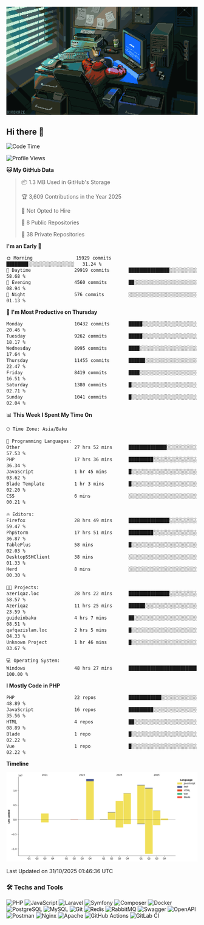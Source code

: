 <!--WALLPAPER-->
<p align='center'>
  <img src='assets/wallpapers/5.gif' alt='Banner'>
</p>
<!--/WALLPAPER-->

## Hi there 👋

<!--START_SECTION:waka-->
![Code Time](http://img.shields.io/badge/Code%20Time-590%20hrs%2057%20mins-blue)

![Profile Views](http://img.shields.io/badge/Profile%20Views-0-blue)

**🐱 My GitHub Data** 

> 📦 1.3 MB Used in GitHub's Storage 
 > 
> 🏆 3,609 Contributions in the Year 2025
 > 
> 🚫 Not Opted to Hire
 > 
> 📜 8 Public Repositories 
 > 
> 🔑 38 Private Repositories 
 > 
**I'm an Early 🐤** 

```text
🌞 Morning                15929 commits       ████████░░░░░░░░░░░░░░░░░   31.24 % 
🌆 Daytime                29919 commits       ███████████████░░░░░░░░░░   58.68 % 
🌃 Evening                4560 commits        ██░░░░░░░░░░░░░░░░░░░░░░░   08.94 % 
🌙 Night                  576 commits         ░░░░░░░░░░░░░░░░░░░░░░░░░   01.13 % 
```
📅 **I'm Most Productive on Thursday** 

```text
Monday                   10432 commits       █████░░░░░░░░░░░░░░░░░░░░   20.46 % 
Tuesday                  9262 commits        █████░░░░░░░░░░░░░░░░░░░░   18.17 % 
Wednesday                8995 commits        ████░░░░░░░░░░░░░░░░░░░░░   17.64 % 
Thursday                 11455 commits       ██████░░░░░░░░░░░░░░░░░░░   22.47 % 
Friday                   8419 commits        ████░░░░░░░░░░░░░░░░░░░░░   16.51 % 
Saturday                 1380 commits        █░░░░░░░░░░░░░░░░░░░░░░░░   02.71 % 
Sunday                   1041 commits        █░░░░░░░░░░░░░░░░░░░░░░░░   02.04 % 
```


📊 **This Week I Spent My Time On** 

```text
🕑︎ Time Zone: Asia/Baku

💬 Programming Languages: 
Other                    27 hrs 52 mins      ██████████████░░░░░░░░░░░   57.53 % 
PHP                      17 hrs 36 mins      █████████░░░░░░░░░░░░░░░░   36.34 % 
JavaScript               1 hr 45 mins        █░░░░░░░░░░░░░░░░░░░░░░░░   03.62 % 
Blade Template           1 hr 3 mins         █░░░░░░░░░░░░░░░░░░░░░░░░   02.20 % 
CSS                      6 mins              ░░░░░░░░░░░░░░░░░░░░░░░░░   00.21 % 

🔥 Editors: 
Firefox                  28 hrs 49 mins      ███████████████░░░░░░░░░░   59.47 % 
PhpStorm                 17 hrs 51 mins      █████████░░░░░░░░░░░░░░░░   36.87 % 
TablePlus                58 mins             █░░░░░░░░░░░░░░░░░░░░░░░░   02.03 % 
DesktopSSHClient         38 mins             ░░░░░░░░░░░░░░░░░░░░░░░░░   01.33 % 
Herd                     8 mins              ░░░░░░░░░░░░░░░░░░░░░░░░░   00.30 % 

🐱‍💻 Projects: 
azeriqaz.loc             28 hrs 22 mins      ███████████████░░░░░░░░░░   58.57 % 
Azeriqaz                 11 hrs 25 mins      ██████░░░░░░░░░░░░░░░░░░░   23.59 % 
guideinbaku              4 hrs 7 mins        ██░░░░░░░░░░░░░░░░░░░░░░░   08.51 % 
qafqazislam.loc          2 hrs 5 mins        █░░░░░░░░░░░░░░░░░░░░░░░░   04.33 % 
Unknown Project          1 hr 46 mins        █░░░░░░░░░░░░░░░░░░░░░░░░   03.67 % 

💻 Operating System: 
Windows                  48 hrs 27 mins      █████████████████████████   100.00 % 
```

**I Mostly Code in PHP** 

```text
PHP                      22 repos            ████████████░░░░░░░░░░░░░   48.89 % 
JavaScript               16 repos            █████████░░░░░░░░░░░░░░░░   35.56 % 
HTML                     4 repos             ██░░░░░░░░░░░░░░░░░░░░░░░   08.89 % 
Blade                    1 repo              █░░░░░░░░░░░░░░░░░░░░░░░░   02.22 % 
Vue                      1 repo              █░░░░░░░░░░░░░░░░░░░░░░░░   02.22 % 
```



**Timeline**

![Lines of Code chart](https://raw.githubusercontent.com/feridnesibzade/feridnesibzade/main/assets/bar_graph.png)


 Last Updated on 31/10/2025 01:46:36 UTC
<!--END_SECTION:waka-->

### 🛠️ Techs and Tools

![PHP](https://img.shields.io/badge/PHP-777BB4?style=for-the-badge&logo=php&logoColor=white)
![JavaScript](https://img.shields.io/badge/JavaScript-F7DF1E?style=for-the-badge&logo=javascript&logoColor=000)
![Laravel](https://img.shields.io/badge/Laravel-F55247?style=for-the-badge&logo=laravel&logoColor=white)
![Symfony](https://img.shields.io/badge/Symfony-000000?style=for-the-badge&logo=symfony&logoColor=white)
![Composer](https://img.shields.io/badge/Composer-885630?style=for-the-badge&logo=composer&logoColor=white)
![Docker](https://img.shields.io/badge/Docker-2496ED?style=for-the-badge&logo=docker&logoColor=white)
![PostgreSQL](https://img.shields.io/badge/PostgreSQL-4169E1?style=for-the-badge&logo=postgresql&logoColor=white)
![MySQL](https://img.shields.io/badge/MySQL-4479A1?style=for-the-badge&logo=mysql&logoColor=white)
![Git](https://img.shields.io/badge/Git-F05032?style=for-the-badge&logo=git&logoColor=white)
![Redis](https://img.shields.io/badge/Redis-DC382D?style=for-the-badge&logo=redis&logoColor=white)
![RabbitMQ](https://img.shields.io/badge/RabbitMQ-FF6600?style=for-the-badge&logo=rabbitmq&logoColor=white)
![Swagger](https://img.shields.io/badge/Swagger-85EA2D?style=for-the-badge&logo=swagger&logoColor=black)
![OpenAPI](https://img.shields.io/badge/OpenAPI-6BA539?style=for-the-badge&logo=openapiinitiative&logoColor=white)
![Postman](https://img.shields.io/badge/Postman-FF6C37?style=for-the-badge&logo=postman&logoColor=white)
![Nginx](https://img.shields.io/badge/Nginx-009639?style=for-the-badge&logo=nginx&logoColor=white)
![Apache](https://img.shields.io/badge/Apache-D22128?style=for-the-badge&logo=apache&logoColor=white)
![GitHub Actions](https://img.shields.io/badge/GitHub%20Actions-2088FF?style=for-the-badge&logo=githubactions&logoColor=white)
![GitLab CI](https://img.shields.io/badge/GitLab%20CI-FC6D26?style=for-the-badge&logo=gitlab&logoColor=white)

